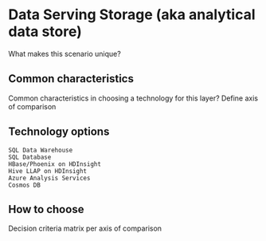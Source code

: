 # Data Serving Storage (aka analytical data store)
What makes this scenario unique?

## Common characteristics
Common characteristics in choosing a technology for this layer?
Define axis of comparison

## Technology options
```
SQL Data Warehouse
SQL Database
HBase/Phoenix on HDInsight
Hive LLAP on HDInsight
Azure Analysis Services
Cosmos DB
```

## How to choose
Decision criteria matrix per axis of comparison

